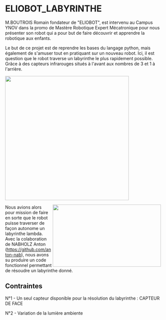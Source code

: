 # ELIOBOT_LABYRINTHE

M.BOUTROIS Romain fondateur de "ELIOBOT", est intervenu au Campus YNOV dans la promo de Mastère Robotique Expert Mécatronique pour nous présenter son robot qui a pour but de faire découvrir et apprendre la robotique aux enfants.

Le but de ce projet est de reprendre les bases du langage python, mais également de s'amuser tout en pratiquant sur un nouveau robot. Ici, il est question que le robot traverse un labyrinthe le plus rapidement possible. Grâce à des capteurs infrarouges situés à l'avant aux nombres de 3 et 1 à l'arrière.

<img src="https://cdn.shopify.com/s/files/1/0616/3467/4847/files/eliobot_-_copie.png?v=1657205306&width=1500" align="medium" height="400" width="400">

 <img src="https://www.robot-maker.com/forum/uploads/monthly_07_2019/post-10301-0-26538500-1564336154.jpg" align="right" height="200" width="350"> Nous avions alors pour mission de faire en sorte que le robot puisse traverser de façon autonome un labyrinthe lambda. 
Avec la colaboration de NABHOLZ Anton (https://github.com/anton-nab), nous avons su produire un code fonctionnel permettant de résoudre un labyrinthe donné.

## Contraintes

N°1 - Un seul capteur disponible pour la résolution du labyrinthe : CAPTEUR DE FACE

N°2 - Variation de la lumière ambiente
